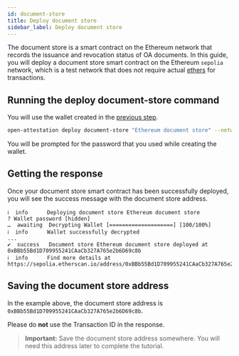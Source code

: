 ```yaml
---
id: document-store
title: Deploy document store
sidebar_label: Deploy document store
---
```


The document store is a smart contract on the Ethereum network that records the issuance and revocation status of OA documents. In this guide, you will deploy a document store smart contract on the Ethereum `sepolia` network, which is a test network that does not require actual [ethers](/docs/glossary-section/glossary#ether) for transactions.

## Running the deploy document-store command
You will use the wallet created in the [previous step](/docs/ethereum-section/wallet).

```bash
open-attestation deploy document-store "Ethereum document store" --network sepolia --encrypted-wallet-path wallet.json
```

You will be prompted for the password that you used while creating the wallet. 

## Getting the response
Once your document store smart contract has been successfully deployed, you will see the success message with the document store address.

```text
ℹ  info      Deploying document store Ethereum document store
? Wallet password [hidden]
…  awaiting  Decrypting Wallet [====================] [100/100%]
ℹ  info      Wallet successfully decrypted
...
✔  success   Document store Ethereum document store deployed at 0xBBb55Bd1D709955241CAaCb327A765e2b6D69c8b
ℹ  info      Find more details at https://sepolia.etherscan.io/address/0xBBb55Bd1D709955241CAaCb327A765e2b6D69c8b
```

## Saving the document store address
In the example above, the document store address is `0xBBb55Bd1D709955241CAaCb327A765e2b6D69c8b`.

Please do **not** use the Transaction ID in the response.

> **Important:** Save the document store address somewhere. You will need this address later to complete the tutorial.
